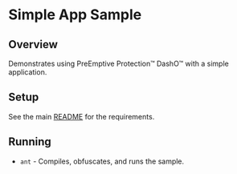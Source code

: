 # Simple App Sample

## Overview

Demonstrates using PreEmptive Protection™ DashO™ with a simple application.

## Setup

See the main [README](../README.md) for the requirements.

## Running

* `ant` - Compiles, obfuscates, and runs the sample.
